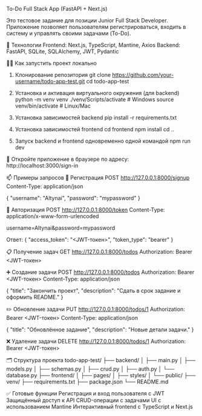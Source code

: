 To-Do Full Stack App (FastAPI + Next.js)

Это тестовое задание для позиции Junior Full Stack Developer. Приложение позволяет пользователям регистрироваться, входить в систему и управлять своими задачами (To-Do).

🚀 Технологии
Frontend: Next.js, TypeScript, Mantine, Axios
Backend: FastAPI, SQLite, SQLAlchemy, JWT, Pydantic

🧑‍💻 Как запустить проект локально
1. Клонирование репозитория
git clone https://github.com/your-username/todo-app-test.git
cd todo-app-test

2. Установка и активация виртуального окружения (для backend)
python -m venv venv
./venv/Scripts/activate    # Windows
source venv/bin/activate  # Linux/Mac

3. Установка зависимостей backend
pip install -r requirements.txt

4. Установка зависимостей frontend
cd frontend
npm install
cd ..

5. Запуск backend и frontend одновременно одной командой
npm run dev

🔗 Откройте приложение в браузере по адресу:
http://localhost:3000/sign-in

📫 Примеры запросов
🔐 Регистрация
POST http://127.0.0.1:8000/signup
Content-Type: application/json

{
  "username": "Altynai",
  "password": "mypassword"
}

🔑 Авторизация
POST http://127.0.0.1:8000/token
Content-Type: application/x-www-form-urlencoded

username=Altynai&password=mypassword

Ответ:
{
  "access_token": "<JWT-токен>",
  "token_type": "bearer"
}

📋 Получение задач
GET http://127.0.0.1:8000/todos
Authorization: Bearer <JWT-токен>

➕ Создание задачи
POST http://127.0.0.1:8000/todos
Authorization: Bearer <JWT-токен>
Content-Type: application/json

{
  "title": "Закончить проект",
  "description": "Сдать в срок задание и оформить README."
}

✏️ Обновление задачи
PUT http://127.0.0.1:8000/todos/1
Authorization: Bearer <JWT-токен>
Content-Type: application/json

{
  "title": "Обновлённое задание",
  "description": "Новые детали задачи."
}

❌ Удаление задачи
DELETE http://127.0.0.1:8000/todos/1
Authorization: Bearer <JWT-токен>

🗂️ Структура проекта
todo-app-test/
├── backend/
│   ├── main.py
│   ├── models.py
│   ├── schemas.py
│   ├── crud.py
│   ├── auth.py
│   └── database.py
├── frontend/
│   ├── pages/
│   ├── styles/
│   └── public/
├── venv/
├── requirements.txt
├── package.json
└── README.md

✅ Готовые функции
Регистрация и вход пользователя с JWT
Защищённый доступ к API
CRUD-операции с задачами
UI с использованием Mantine
Интерактивный frontend с TypeScript и Next.js
